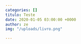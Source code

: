 ```yaml
---
categories: []
titulo: Teste
date: 2020-01-05 03:00:00 +0000
author: ze
img: "/uploads/livro.png"

---
```

